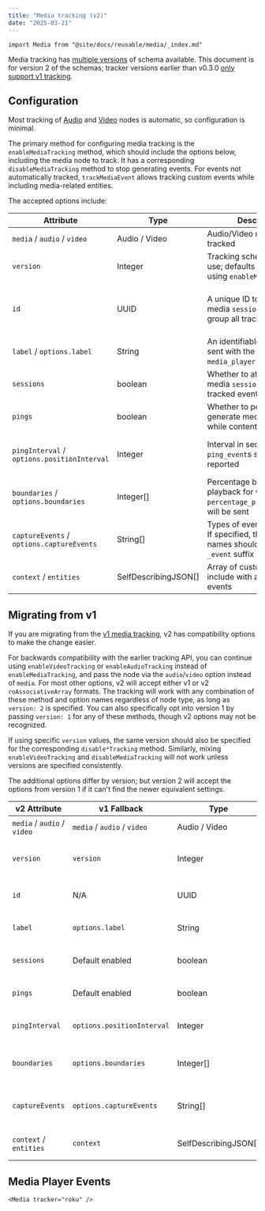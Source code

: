 ```yaml
---
title: "Media tracking (v2)"
date: "2025-03-21"
---
```


```mdx-code-block
import Media from "@site/docs/reusable/media/_index.md"
```

Media tracking has [multiple versions](/docs/sources/trackers/javascript-trackers/web-tracker/tracking-events/media/index.md) of schema available.
This document is for version 2 of the schemas; tracker versions earlier than v0.3.0 [only support v1 tracking](/docs/sources/trackers/roku-tracker/media-tracking/v1/index.md).


## Configuration

Most tracking of [Audio](https://developer.roku.com/en-au/docs/references/scenegraph/media-playback-nodes/audio.md) and [Video](https://developer.roku.com/en-au/docs/references/scenegraph/media-playback-nodes/video.md) nodes is automatic, so configuration is minimal.

The primary method for configuring media tracking is the `enableMediaTracking` method, which should include the options below, including the media node to track.
It has a corresponding `disableMediaTracking` method to stop generating events.
For events not automatically tracked, `trackMediaEvent` allows tracking custom events while including media-related entities.

The accepted options include:

| Attribute | Type | Description | Required? |
| --- | --- | --- | --- |
| `media` / `audio` / `video` | Audio / Video | Audio/Video node to be tracked | yes |
| `version` | Integer | Tracking schema version to use; defaults to `2` when using `enableMediaTracking` | no |
| `id` | UUID | A unique ID to use for the media `session` entity to group all tracked events | no; generated by tracker if not provided |
| `label` / `options.label` | String | An identifiable custom label sent with the event in the `media_player` entity | no |
| `sessions` | boolean | Whether to attach the media `session` entity on tracked events | no; defaults to `true` |
| `pings` | boolean | Whether to periodically generate media `ping_event`s while content is playing | no; defaults to `true` |
| `pingInterval` / `options.positionInterval` | Integer | Interval in seconds in which `ping_event`s should be reported | no, defaults to `30` seconds |
| `boundaries` / `options.boundaries` | Integer[] | Percentage boundaries in playback for which `percentage_progress_event`s will be sent | no, defaults to `[25, 50, 75]` |
| `captureEvents` / `options.captureEvents` | String[] | Types of events to capture. If specified, the event names should not have the `_event` suffix | no, defaults to all events |
| `context` / `entities` | SelfDescribingJSON[] | Array of custom entities to include with all generated events | no |

## Migrating from v1

If you are migrating from the [v1 media tracking](/docs/sources/trackers/roku-tracker/media-tracking/v1/index.md), v2 has compatibility options to make the change easier.

For backwards compatibility with the earlier tracking API, you can continue using `enableVideoTracking` or `enableAudioTracking` instead of `enableMediaTracking`, and pass the node via the `audio`/`video` option instead of `media`.
For most other options, v2 will accept either v1 or v2 `roAssociativeArray` formats.
The tracking will work with any combination of these method and option names regardless of node type, as long as `version: 2` is specified.
You can also specifically opt into version 1 by passing `version: 1` for any of these methods, though v2 options may not be recognized.

If using specific `version` values, the same version should also be specified for the corresponding `disable*Tracking` method.
Similarly, mixing `enableVideoTracking` and `disableMediaTracking` will not work unless versions are specified consistently.

The additional options differ by version; but version 2 will accept the options from version 1 if it can't find the newer equivalent settings.

| v2 Attribute | v1 Fallback | Type | Description |
| --- | --- | --- | --- |
| `media` / `audio` / `video` | `media` / `audio` / `video` | Audio / Video | Audio/Video node to be tracked |
| `version` | `version` | Integer | Tracking schema version to use; should be set to 2 if not using `enableMediaTracking` |
| `id` | N/A | UUID | A unique ID to use for the media `session` entity to group all tracked events |
| `label` | `options.label` | String | An identifiable custom label sent with the event in the `media_player` entity |
| `sessions` | Default enabled | boolean | Whether to attach the media `session` entity on tracked events |
| `pings` | Default enabled | boolean | Whether to periodically generate media `ping_event`s while content is playing |
| `pingInterval` | `options.positionInterval` | Integer | Interval in seconds in which `ping_event`s should be reported |
| `boundaries` | `options.boundaries` | Integer[] | Percentage boundaries in playback for which `percentage_progress_event`s will be sent |
| `captureEvents` | `options.captureEvents` | String[] | Types of events to capture. If specified, the event names should not have the `_event` suffix |
| `context` / `entities` | `context` | SelfDescribingJSON[] | Array of custom entities to include with all generated events |


## Media Player Events

```mdx-code-block
<Media tracker="roku" />
```
